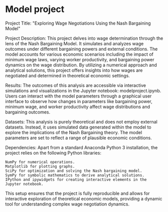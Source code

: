 # Model project

Project Title:
"Exploring Wage Negotiations Using the Nash Bargaining Model"

Project Description:
This project delves into wage determination through the lens of the Nash Bargaining Model. It simulates and analyzes wage outcomes under different bargaining powers and external conditions. The model accounts for various economic scenarios including the impact of minimum wage laws, varying worker productivity, and bargaining power dynamics on the wage distribution. By utilizing a numerical approach and analytical solutions, this project offers insights into how wages are negotiated and determined in theoretical economic settings.

Results:
The outcomes of this analysis are accessible via interactive simulations and visualizations in the Jupyter notebook: modelproject.ipynb. Users can interact with the model parameters through a graphical user interface to observe how changes in parameters like bargaining power, minimum wage, and worker productivity affect wage distributions and bargaining outcomes.

Datasets:
This analysis is purely theoretical and does not employ external datasets. Instead, it uses simulated data generated within the model to explore the implications of the Nash Bargaining theory. The model parameters are set to reflect a range of plausible economic conditions.

Dependencies:
Apart from a standard Anaconda Python 3 installation, the project relies on the following Python libraries:

    NumPy for numerical operations.
    Matplotlib for plotting graphs.
    SciPy for optimization and solving the Nash bargaining model.
    SymPy for symbolic mathematics to derive analytical solutions.
    IPython and ipywidgets for creating interactive elements in the Jupyter notebook.

This setup ensures that the project is fully reproducible and allows for interactive exploration of theoretical economic models, providing a dynamic tool for understanding complex wage negotiation dynamics.